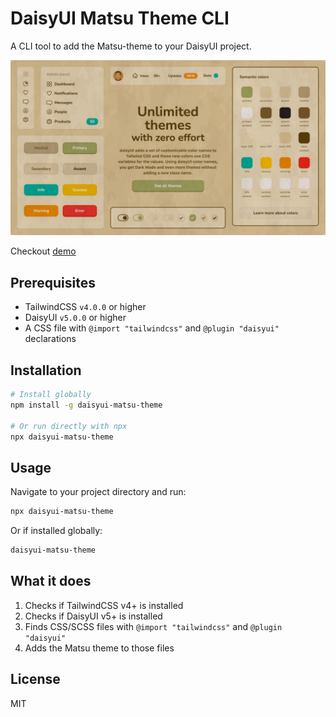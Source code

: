 # DaisyUI Matsu Theme CLI

A CLI tool to add the Matsu-theme to your DaisyUI project.

![Matsu Theme Preview](../public/Gn_FI12XsAA2vPu.jpeg)

Checkout [demo](https://hmarzban.github.io/daisyui-matsu-theme/)

## Prerequisites

- TailwindCSS `v4.0.0` or higher
- DaisyUI `v5.0.0` or higher
- A CSS file with `@import "tailwindcss"` and `@plugin "daisyui"` declarations

## Installation

```bash
# Install globally
npm install -g daisyui-matsu-theme

# Or run directly with npx
npx daisyui-matsu-theme
```

## Usage

Navigate to your project directory and run:

```bash
npx daisyui-matsu-theme
```

Or if installed globally:

```bash
daisyui-matsu-theme
```

## What it does

1. Checks if TailwindCSS v4+ is installed
2. Checks if DaisyUI v5+ is installed
3. Finds CSS/SCSS files with `@import "tailwindcss"` and `@plugin "daisyui"`
4. Adds the Matsu theme to those files

## License

MIT
